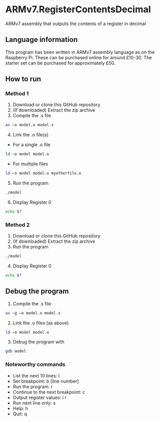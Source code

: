 # ARMv7.RegisterContentsDecimal
ARMv7 assembly that outputs the contents of a register in decimal 
## Language information 
This program has been written in ARMv7 assembly language as on the Raspberry
Pi. These can be purchased online for around £10-30. The starter set can be
purchased for approximately £50.

## How to run
### Method 1 
1. Download or clone this GitHub repository 
2. (If downloaded) Extract the zip archive
3. Compile the .s file
```bash
as –o model.o model.s
```
4. Link the .o file(s)
- For a single .o file
```bash
ld –o model model.o
```
- For multiple files
```bash
ld –o model model.o myotherfile.o
```
5. Run the program 
```bash
./model
```
6. Display Register 0
```bash
echo $?
```
### Method 2
1. Download or clone this GitHub repository 
2. (If downloaded) Extract the zip archive
3. Run the program 
```bash
./model
```
4. Display Register 0
```bash
echo $?
```
## Debug the program 
1. Compile the .s file 
```bash
as –g –o model.o model.s
```
2. Link the .o files (as above) 
```bash
ld –o model model.o
```
3. Debug the program with 
```bash
gdb model
```
### Noteworthy commands
- List the next 10 lines: l
- Set breakpoint: b \[line number\]
- Run the program: r
- Continue to the next breakpoint: c
- Output register values: i r
- Run next line only: s
- Help: h
- Quit: q
